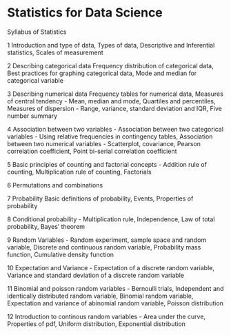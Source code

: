 # Statistics for Data Science

Syllabus of Statistics 


1 Introduction and type of data, Types of data, Descriptive and Inferential statistics, Scales of measurement 

2 Describing categorical data Frequency distribution of categorical data, Best practices for graphing categorical data, Mode and median for categorical variable 

3 Describing numerical data Frequency tables for numerical data, Measures of central tendency - Mean, median and mode, Quartiles and percentiles, Measures of dispersion - Range, variance, standard deviation and IQR, Five number summary 

4 Association between two variables - Association between two categorical variables - Using relative frequencies in contingency tables, Association between two numerical variables - Scatterplot, covariance, Pearson correlation coefficient, Point bi-serial correlation coefficient 

5 Basic principles of counting and factorial concepts - Addition rule of counting, Multiplication rule of counting, Factorials 

6 Permutations and combinations 

7 Probability Basic definitions of probability, Events, Properties of probability 

8 Conditional probability - Multiplication rule, Independence, Law of total probability, Bayes’ theorem 

9 Random Variables - Random experiment, sample space and random variable, Discrete and continuous random variable, Probability mass function, Cumulative density function

10 Expectation and Variance - Expectation of a discrete random variable, Variance and standard deviation of a discrete random variable

11 Binomial and poisson random variables - Bernoulli trials, Independent and identically distributed random variable, Binomial random variable, Expectation and variance of abinomial random variable, Poisson distribution 

12 Introduction to continous random variables - Area under the curve, Properties of pdf, Uniform distribution, Exponential distribution
